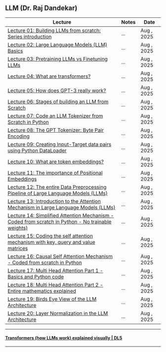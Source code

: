 ## LLM (Dr. Raj Dandekar)
| Lecture | Notes | Date|
|---|---|---|
| [Lecture 01: Building LLMs from scratch: Series introduction](https://www.youtube.com/watch?v=Xpr8D6LeAtw) | ... | Aug , 2025|
| [Lecture 02: Large Language Models (LLM) Basics](https://www.youtube.com/watch?v=3dWzNZXA8DY)| ... | Aug , 2025|
| [Lecture 03: Pretraining LLMs vs Finetuning LLMs](https://www.youtube.com/watch?v=-bsa3fCNGg4)| ... | Aug , 2025|
| [Lecture 04: What are transformers?](https://www.youtube.com/watch?v=NLn4eetGmf8) | ... | Aug , 2025|
| [Lecture 05: How does GPT-3 really work?](https://www.youtube.com/watch?v=xbaYCf2FHSY) | ... | Aug , 2025|
| [Lecture 06: Stages of building an LLM from Scratch](https://www.youtube.com/watch?v=z9fgKz1Drlc) | ... | Aug , 2025|
| [Lecture 07: Code an LLM Tokenizer from Scratch in Python](https://www.youtube.com/watch?v=rsy5Ragmso8) | ... | Aug , 2025|
| [Lecture 08: The GPT Tokenizer: Byte Pair Encoding](https://www.youtube.com/watch?v=fKd8s29e-l4) | ... | Aug , 2025|
| [Lecture 09: Creating Input-Target data pairs using Python DataLoader](https://www.youtube.com/watch?v=iQZFH8dr2yI) | ... | Aug , 2025|
| [Lecture 10: What are token embeddings?](https://www.youtube.com/watch?v=ghCSGRgVB_o) | ... | Aug , 2025|
| [Lecture 11: The importance of Positional Embeddings](https://www.youtube.com/watch?v=ufrPLpKnapU) | ... | Aug , 2025|
| [Lecture 12: The entire Data Preprocessing Pipeline of Large Language Models (LLMs)](https://www.youtube.com/watch?v=mk-6cFebjis) | ... | Aug , 2025|
| [Lecture 13: Introduction to the Attention Mechanism in Large Language Models (LLMs)](https://www.youtube.com/watch?v=XN7sevVxyUM) | ... | Aug , 2025|
| [Lecture 14: Simplified Attention Mechanism - Coded from scratch in Python - No trainable weights)](https://www.youtube.com/watch?v=eSRhpYLerw4) | ... | Aug , 2025|
| [Lecture 15: Coding the self attention mechanism with key, query and value matrices](https://www.youtube.com/watch?v=UjdRN80c6p8) | ... | Aug , 2025|
| [Lecture 16: Causal Self Attention Mechanism - Coded from scratch in Python](https://www.youtube.com/watch?v=h94TQOK7NRA) | ... | Aug , 2025|
| [Lecture 17: Multi Head Attention Part 1 - Basics and Python code](https://www.youtube.com/watch?v=cPaBCoNdCtE) | ... | Aug , 2025|
| [Lecture 18: Multi Head Attention Part 2 - Entire mathematics explained](https://www.youtube.com/watch?v=K5u9eEaoxFg) | ... | Aug , 2025|
| [Lecture 19: Birds Eye View of the LLM Architecture](https://www.youtube.com/watch?v=4i23dYoXp-A) | ... | Aug , 2025|
| [Lecture 20: Layer Normalization in the LLM Architecture](https://www.youtube.com/watch?v=G3W-LT79LSI) | ... | Aug , 2025|

***

#### [Transformers (how LLMs work) explained visually | DL5](https://www.youtube.com/watch?v=wjZofJX0v4M)

***
